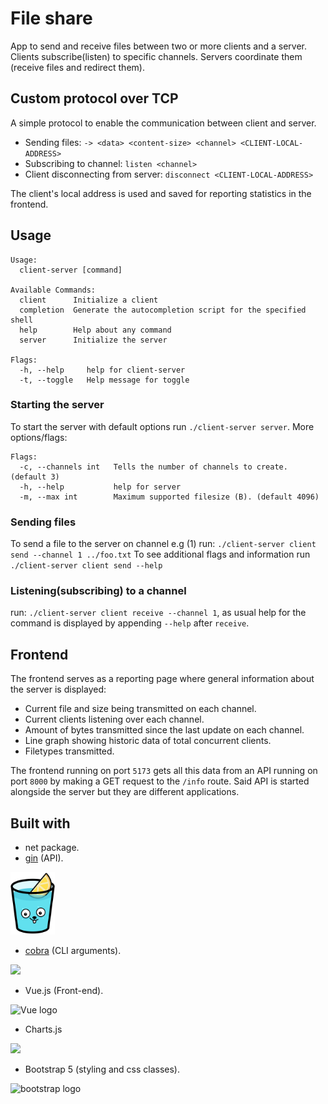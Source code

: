 # File share 
App to send and receive files between two or more clients and a server.
Clients subscribe(listen) to specific channels.
Servers coordinate them (receive files and redirect them).

## Custom protocol over TCP
A simple protocol to enable the communication between client and server.
* Sending files: `-> <data> <content-size> <channel> <CLIENT-LOCAL-ADDRESS>` 
* Subscribing to channel: `listen <channel>`
* Client disconnecting from server: `disconnect <CLIENT-LOCAL-ADDRESS>`

The client's local address is used and saved for reporting statistics in the frontend.

## Usage
```
Usage:
  client-server [command]

Available Commands:
  client      Initialize a client
  completion  Generate the autocompletion script for the specified shell
  help        Help about any command
  server      Initialize the server

Flags:
  -h, --help     help for client-server
  -t, --toggle   Help message for toggle
```
### Starting the server
To start the server with default options run `./client-server server`. 
More options/flags:
```
Flags:
  -c, --channels int   Tells the number of channels to create. (default 3)
  -h, --help           help for server
  -m, --max int        Maximum supported filesize (B). (default 4096)
```
### Sending files 
To send a file to the server on channel e.g (1) run: `./client-server client send --channel 1 ../foo.txt`
To see additional flags and information run `./client-server client send --help`
### Listening(subscribing) to a channel
run: `./client-server client receive --channel 1`, as usual help for the command is displayed by appending `--help` after `receive`.

## Frontend
The frontend serves as a reporting page where general information about the server is displayed:
* Current file and size being transmitted on each channel.
* Current clients listening over each channel.
* Amount of bytes transmitted since the last update on each channel.
* Line graph showing historic data of total concurrent clients.
* Filetypes transmitted.

The frontend running on port `5173` gets all this data from an API running on port `8000` by making a GET request to the `/info` route. Said API is started alongside the server but they are different applications.


## Built with
* net package.
* [gin](https://github.com/gin-gonic/gin) (API).

<img src="https://raw.githubusercontent.com/gin-gonic/logo/master/color.png" height="100px">

* [cobra](https://cobra.dev/) (CLI arguments).

<img src="https://cobra.dev/home/logo.png" height="100px">

* Vue.js (Front-end).

![Vue logo](https://upload.wikimedia.org/wikipedia/commons/thumb/9/95/Vue.js_Logo_2.svg/100px-Vue.js_Logo_2.svg.png)

* Charts.js

<img src="https://www.chartjs.org/img/chartjs-logo.svg" height="100px">

* Bootstrap 5 (styling and css classes).

![bootstrap logo](https://upload.wikimedia.org/wikipedia/commons/thumb/b/b2/Bootstrap_logo.svg/100px-Bootstrap_logo.svg.png)

